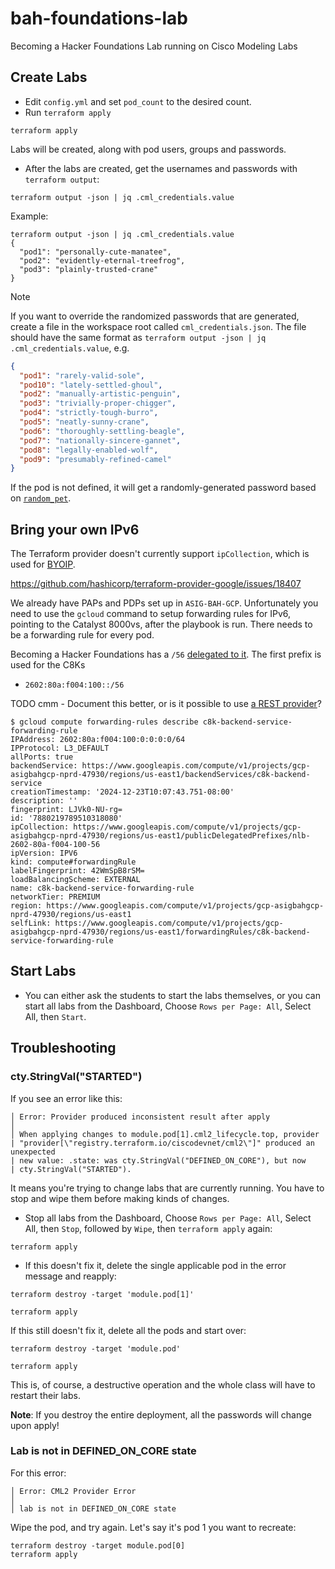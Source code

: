 # bah-foundations-lab

Becoming a Hacker Foundations Lab running on Cisco Modeling Labs

## Create Labs

* Edit `config.yml` and set `pod_count` to the desired count.
* Run `terraform apply`

```
terraform apply
```

Labs will be created, along with pod users, groups and passwords.

* After the labs are created, get the usernames and passwords with 
  `terraform output`:

```
terraform output -json | jq .cml_credentials.value
```

Example:
```
terraform output -json | jq .cml_credentials.value
{
  "pod1": "personally-cute-manatee",
  "pod2": "evidently-eternal-treefrog",
  "pod3": "plainly-trusted-crane"
} 
```

> [!NOTE]
> If you want to override the randomized passwords that are generated, create a file
> in the workspace root called `cml_credentials.json`.  The file should have the same
> format as `terraform output -json | jq .cml_credentials.value`, e.g.
>
> ```json
> {
>   "pod1": "rarely-valid-sole",
>   "pod10": "lately-settled-ghoul",
>   "pod2": "manually-artistic-penguin",
>   "pod3": "trivially-proper-chigger",
>   "pod4": "strictly-tough-burro",
>   "pod5": "neatly-sunny-crane",
>   "pod6": "thoroughly-settling-beagle",
>   "pod7": "nationally-sincere-gannet",
>   "pod8": "legally-enabled-wolf",
>   "pod9": "presumably-refined-camel"
> }
> ```
> 
> If the pod is not defined, it will get a randomly-generated password based on
> [`random_pet`](https://registry.terraform.io/providers/hashicorp/random/latest/docs/resources/pet).

## Bring your own IPv6

The Terraform provider doesn't currently support `ipCollection`, which is 
used for [BYOIP](https://cloud.google.com/vpc/docs/bring-your-own-ip).

https://github.com/hashicorp/terraform-provider-google/issues/18407

We already have PAPs and PDPs set up in `ASIG-BAH-GCP`.  Unfortunately you need
to use the `gcloud` command to setup forwarding rules for IPv6, pointing
to the Catalyst 8000vs, after the playbook is run.  There needs to be a 
forwarding rule for every pod.

Becoming a Hacker Foundations has a `/56` 
[delegated to it](https://console.cloud.google.com/networking/byoip/list?invt=Abms5A&project=gcp-asigbahgcp-nprd-47930).
The first prefix is used for the C8Ks 

* `2602:80a:f004:100::/56`

TODO cmm - Document this better, or is it possible to use 
[a REST provider](https://github.com/Mastercard/terraform-provider-restapi)?

```
$ gcloud compute forwarding-rules describe c8k-backend-service-forwarding-rule
IPAddress: 2602:80a:f004:100:0:0:0:0/64
IPProtocol: L3_DEFAULT
allPorts: true
backendService: https://www.googleapis.com/compute/v1/projects/gcp-asigbahgcp-nprd-47930/regions/us-east1/backendServices/c8k-backend-service
creationTimestamp: '2024-12-23T10:07:43.751-08:00'
description: ''
fingerprint: LJVk0-NU-rg=
id: '7880219789510318080'
ipCollection: https://www.googleapis.com/compute/v1/projects/gcp-asigbahgcp-nprd-47930/regions/us-east1/publicDelegatedPrefixes/nlb-2602-80a-f004-100-56
ipVersion: IPV6
kind: compute#forwardingRule
labelFingerprint: 42WmSpB8rSM=
loadBalancingScheme: EXTERNAL
name: c8k-backend-service-forwarding-rule
networkTier: PREMIUM
region: https://www.googleapis.com/compute/v1/projects/gcp-asigbahgcp-nprd-47930/regions/us-east1
selfLink: https://www.googleapis.com/compute/v1/projects/gcp-asigbahgcp-nprd-47930/regions/us-east1/forwardingRules/c8k-backend-service-forwarding-rule
```

## Start Labs

* You can either ask the students to start the labs themselves, or you can start
  all labs from the Dashboard, Choose `Rows per Page: All`, Select All,
  then `Start`.
  
## Troubleshooting

### cty.StringVal("STARTED")

If you see an error like this:
```
│ Error: Provider produced inconsistent result after apply
│
│ When applying changes to module.pod[1].cml2_lifecycle.top, provider
| "provider[\"registry.terraform.io/ciscodevnet/cml2\"]" produced an unexpected
| new value: .state: was cty.StringVal("DEFINED_ON_CORE"), but now
| cty.StringVal("STARTED").
```
It means you're trying to change labs that are currently running.  You have to
stop and wipe them before making kinds of changes.

* Stop all labs from the Dashboard, Choose `Rows per Page: All`, Select All,
  then `Stop`, followed by `Wipe`, then `terraform apply` again:

```
terraform apply
```

* If this doesn't fix it, delete the single applicable pod in the error message
  and reapply:

```
terraform destroy -target 'module.pod[1]'
```
```
terraform apply
```

If this still doesn't fix it, delete all the pods and start over:

```
terraform destroy -target 'module.pod'
```
```
terraform apply
```

This is, of course, a destructive operation and the whole class will have to restart their labs.

**Note**: If you destroy the entire deployment, all the passwords will change upon apply!

### Lab is not in DEFINED_ON_CORE state

For this error:
```
│ Error: CML2 Provider Error
│
│ lab is not in DEFINED_ON_CORE state
```
Wipe the pod, and try again.  Let's say it's pod 1 you want to recreate:

```
terraform destroy -target module.pod[0]
terraform apply
```
